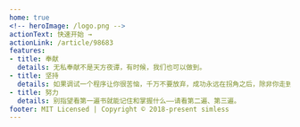 ```yaml
---
home: true
<!-- heroImage: /logo.png -->
actionText: 快速开始 →
actionLink: /article/98683
features:
- title: 奉献
  details: 无私奉献不是天方夜谭，有时候，我们也可以做到。
- title: 坚持
  details: 如果调试一个程序让你很苦恼，千万不要放弃，成功永远在拐角之后，除非你走到拐角，否则你永远不知道你离他多远，所以，请记住，坚持不懈，直到成功。
- title: 努力
  details: 别指望看第一遍书就能记住和掌握什么——请看第二遍、第三遍。
footer: MIT Licensed | Copyright © 2018-present simless
---
```

